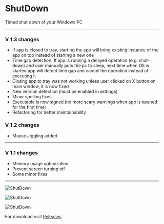 # ShutDown

Timed shut down of your Windows PC

---

### V 1.3 changes

- If app is closed to tray, starting the app will bring existing instance of the app on top instead of starting a new one
- Time gap detection, If app is running a delayed operation (e.g. shut-down) and user manually puts the pc to sleep, next time when OS is started app will detect time gap and cancel the operation instead of executing it
- Closing app to tray was not working unless user clicked on X button on main window, it is now fixed
- New version detection (must be enabled in settings)
- Minor spelling fixes
- Executable is now signed (no more scary warnings when app is opened for the first time)
- Refactoring for better maintainability

### V 1.2 changes

- Mouse Jiggling added

---

### V 1.1 changes

- Memory usage optimization
- Prevent screen turning off
- Some minor fixes

---

![ShutDown](http://stanac.github.io/shutdown/images/ss-101-1.png)

![ShutDown](http://stanac.github.io/shutdown/images/ss-101-2.png)

![ShutDown](http://stanac.github.io/shutdown/images/ss-101-3.png)


For download visit [Releases](https://github.com/stanac/shutdown/releases).
